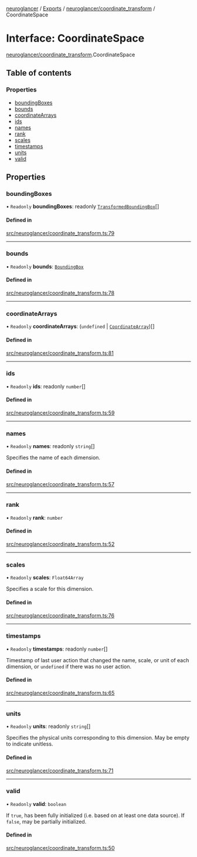 [neuroglancer](../README.md) / [Exports](../modules.md) / [neuroglancer/coordinate\_transform](../modules/neuroglancer_coordinate_transform.md) / CoordinateSpace

# Interface: CoordinateSpace

[neuroglancer/coordinate_transform](../modules/neuroglancer_coordinate_transform.md).CoordinateSpace

## Table of contents

### Properties

- [boundingBoxes](neuroglancer_coordinate_transform.CoordinateSpace.md#boundingboxes)
- [bounds](neuroglancer_coordinate_transform.CoordinateSpace.md#bounds)
- [coordinateArrays](neuroglancer_coordinate_transform.CoordinateSpace.md#coordinatearrays)
- [ids](neuroglancer_coordinate_transform.CoordinateSpace.md#ids)
- [names](neuroglancer_coordinate_transform.CoordinateSpace.md#names)
- [rank](neuroglancer_coordinate_transform.CoordinateSpace.md#rank)
- [scales](neuroglancer_coordinate_transform.CoordinateSpace.md#scales)
- [timestamps](neuroglancer_coordinate_transform.CoordinateSpace.md#timestamps)
- [units](neuroglancer_coordinate_transform.CoordinateSpace.md#units)
- [valid](neuroglancer_coordinate_transform.CoordinateSpace.md#valid)

## Properties

### boundingBoxes

• `Readonly` **boundingBoxes**: readonly [`TransformedBoundingBox`](neuroglancer_coordinate_transform.TransformedBoundingBox.md)[]

#### Defined in

[src/neuroglancer/coordinate_transform.ts:79](https://github.com/ActiveBrainAtlas2/neuroglancer/blob/034b457d/src/neuroglancer/coordinate_transform.ts#L79)

___

### bounds

• `Readonly` **bounds**: [`BoundingBox`](neuroglancer_coordinate_transform.BoundingBox.md)

#### Defined in

[src/neuroglancer/coordinate_transform.ts:78](https://github.com/ActiveBrainAtlas2/neuroglancer/blob/034b457d/src/neuroglancer/coordinate_transform.ts#L78)

___

### coordinateArrays

• `Readonly` **coordinateArrays**: (`undefined` \| [`CoordinateArray`](neuroglancer_coordinate_transform.CoordinateArray.md))[]

#### Defined in

[src/neuroglancer/coordinate_transform.ts:81](https://github.com/ActiveBrainAtlas2/neuroglancer/blob/034b457d/src/neuroglancer/coordinate_transform.ts#L81)

___

### ids

• `Readonly` **ids**: readonly `number`[]

#### Defined in

[src/neuroglancer/coordinate_transform.ts:59](https://github.com/ActiveBrainAtlas2/neuroglancer/blob/034b457d/src/neuroglancer/coordinate_transform.ts#L59)

___

### names

• `Readonly` **names**: readonly `string`[]

Specifies the name of each dimension.

#### Defined in

[src/neuroglancer/coordinate_transform.ts:57](https://github.com/ActiveBrainAtlas2/neuroglancer/blob/034b457d/src/neuroglancer/coordinate_transform.ts#L57)

___

### rank

• `Readonly` **rank**: `number`

#### Defined in

[src/neuroglancer/coordinate_transform.ts:52](https://github.com/ActiveBrainAtlas2/neuroglancer/blob/034b457d/src/neuroglancer/coordinate_transform.ts#L52)

___

### scales

• `Readonly` **scales**: `Float64Array`

Specifies a scale for this dimension.

#### Defined in

[src/neuroglancer/coordinate_transform.ts:76](https://github.com/ActiveBrainAtlas2/neuroglancer/blob/034b457d/src/neuroglancer/coordinate_transform.ts#L76)

___

### timestamps

• `Readonly` **timestamps**: readonly `number`[]

Timestamp of last user action that changed the name, scale, or unit of each dimension, or
`undefined` if there was no user action.

#### Defined in

[src/neuroglancer/coordinate_transform.ts:65](https://github.com/ActiveBrainAtlas2/neuroglancer/blob/034b457d/src/neuroglancer/coordinate_transform.ts#L65)

___

### units

• `Readonly` **units**: readonly `string`[]

Specifies the physical units corresponding to this dimension.  May be empty to indicate
unitless.

#### Defined in

[src/neuroglancer/coordinate_transform.ts:71](https://github.com/ActiveBrainAtlas2/neuroglancer/blob/034b457d/src/neuroglancer/coordinate_transform.ts#L71)

___

### valid

• `Readonly` **valid**: `boolean`

If `true`, has been fully initialized (i.e. based on at least one data source).  If `false`,
may be partially initialized.

#### Defined in

[src/neuroglancer/coordinate_transform.ts:50](https://github.com/ActiveBrainAtlas2/neuroglancer/blob/034b457d/src/neuroglancer/coordinate_transform.ts#L50)

